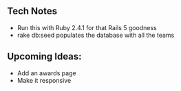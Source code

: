 ## Tech Notes

- Run this with Ruby 2.4.1 for that Rails 5 goodness
- rake db:seed populates the database with all the teams

## Upcoming Ideas:
- Add an awards page
- Make it responsive
